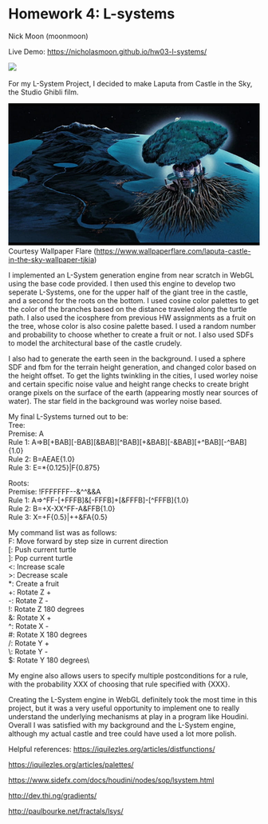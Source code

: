 # Homework 4: L-systems

Nick Moon (moonmoon)

Live Demo: https://nicholasmoon.github.io/hw03-l-systems/

![](myimg2.PNG)

For my L-System Project, I decided to make Laputa from Castle in the Sky, the Studio Ghibli film. 

![](laputa.jpg)
Courtesy Wallpaper Flare (https://www.wallpaperflare.com/laputa-castle-in-the-sky-wallpaper-tjkia)

I implemented an
L-System generation engine from near scratch in WebGL using the base code provided. I then used this engine to develop
two seperate L-Systems, one for the upper half of the giant tree in the castle, and a second for the roots on the bottom.
I used cosine color palettes to get the color of the branches based on the distance traveled along the turtle path.
I also used the icosphere from previous HW assignments as a fruit on the tree, whose color is also cosine palette based.
I used a random number and probability to choose whether to create a fruit or not.
I also used SDFs to model the architectural base of the castle crudely.

I also had to generate the earth seen in the background. I used a sphere SDF and fbm for the terrain height generation,
and changed color based on the height offset. To get the lights twinkling in the cities, I used worley noise
and certain specific noise value and height range checks to create bright orange pixels on the surface of the earth
(appearing mostly near sources of water). The star field in the background was worley noise based.

My final L-Systems turned out to be:\
Tree:\
Premise: A\
Rule 1: A=>B[+BAB][-BAB][&BAB][\^BAB][+&BAB][-&BAB][+\^BAB][-\^BAB]{1.0}\
Rule 2: B=AEAE{1.0}\
Rule 3: E=*{0.125}|F{0.875}

Roots:\
Premise: !FFFFFFF--&^^&&A\
Rule 1: A=>\^FF-[+FFFB]&[-FFFB]+[&FFFB]-[\^FFFB]{1.0}\
Rule 2: B=+X-XX^FF-A&FFB{1.0}\
Rule 3: X=+F{0.5}|++&FA{0.5}

My command list was as follows:\
F: Move forward by step size in current direction\
\[: Push current turtle\
\]: Pop current turtle\
\<: Increase scale\
\>: Decrease scale\
\*: Create a fruit\
\+: Rotate Z +\
\-: Rotate Z -\
\!: Rotate Z 180 degrees\
\&: Rotate X +\
\^: Rotate X -\
\#: Rotate X 180 degrees\
\/: Rotate Y +\
\\: Rotate Y -\
\$: Rotate Y 180 degrees\

My engine also allows users to specify multiple postconditions for a rule, with the probability XXX of choosing that
rule specified with {XXX}.


Creating the L-System engine in WebGL definitely took the most time in this project, 
but it was a very useful opportunity to
implement one to really understand the underlying mechanisms at play in a program like Houdini.
Overall I was satisfied with my background and the L-System engine, although my actual castle and tree could have used a lot
more polish.

Helpful references:
https://iquilezles.org/articles/distfunctions/

https://iquilezles.org/articles/palettes/

https://www.sidefx.com/docs/houdini/nodes/sop/lsystem.html

http://dev.thi.ng/gradients/

http://paulbourke.net/fractals/lsys/
